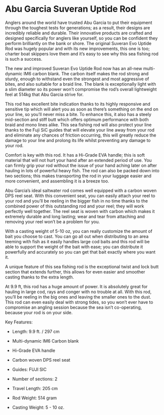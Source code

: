 # Abu Garcia Suveran Uptide Rod

Anglers around the world have trusted Abu Garcia to put their equipment through the toughest tests for
generations; as a result, their designs are incredibly reliable and durable.
Their innovative products are crafted and designed specifically for anglers like yourself, so you can
be confident they perform brilliantly on the bank or shore.
The original Suveran Evo Uptide Rod was hugely popular and with its new improvements, this one is too;
charter boat skippers love them and it’s easy to see why this sea fishing rod is such a success.

The new and improved Suveran Evo Uptide Rod now has an all-new multi-dynamic IM6 carbon blank.
The carbon itself makes the rod strong and sturdy, enough to withstand even the strongest and most
aggressive of bites, and also suitable for a braid line.
The blank is exceptionally light with a slim diameter so its power won’t compromise the rod’s overall
lightweight feel at 514kg that Abu Garcia strive for.

This rod has excellent bite indication thanks to its highly responsive and sensitive tip which will alert
you as soon as there’s something on the end on your line, so you’ll never miss a bite.
To enhance this, it also has a steely mid-section and stiff butt which offers optimum performance with both
braid and mono lines alike.
This sea fishing rod will also protect your line thanks to the Fuji SiC guides that will elevate your line
away from your rod and eliminate any chances of friction occurring, this will greatly reduce the damage to
your line and prolong its life whilst preventing any damage to your rod.

Comfort is key with this rod. It has a Hi-Grade EVA handle; this is soft material that will not hurt your
hand after an extended period of use.
You can firmly grip your rod without the issue of your hand aching later on after hauling in lots of powerful
heavy fish.
The rod can also be packed down into two sections; this makes transporting the rod in your luggage easier and
more convenient, and assembling it is a breeze too.

Abu Garcia’s ideal saltwater rod comes well equipped with a carbon woven DPS reel seat.
With this convenient seat, you can easily attach your reel to your rod and you’ll be reeling in the bigger fish
in no time thanks to the combined power of this outstanding rod and your reel; they will work perfectly well
together.
The reel seat is woven with carbon which makes it extremely durable and long lasting; wear and tear from
attaching and removing your reel won’t be a problem for you.

With a casting weight of 5-10 oz, you can really customize the amount of bait you choose to cast.
You can go all out when distributing to an area teeming with fish as it easily handles large cod baits and this
rod will be able to support the weight of the bait with ease; you can distribute it powerfully and accurately
so you can get that bait exactly where you want it.

A unique feature of this sea fishing rod is the exceptional twist and lock butt section that extends further,
this allows for even easier and smoother casting thanks to the extra length.

At 9.9 ft, this rod has a huge amount of power.
It is absolutely great for hauling in large cod, rays and conger with no trouble at all. With this rod, you’ll
be reeling in the big ones and leaving the smaller ones to the dust.
This rod can even easily deal with strong tides, so you won’t ever have to compromise an angling session
because the sea isn’t co-operating, because your rod is on your side.

Key Features:

- Length: 9.9 ft. / 297 cm

- Multi-dynamic IM6 Carbon blank

- Hi-Grade EVA handle

- Carbon woven DPS reel seat

- Guides: FUJI SIC

- Number of sections: 2

- Travel Length: 205 cm

- Rod Weight: 514 gram

- Casting Weight: 5 - 10 oz.
